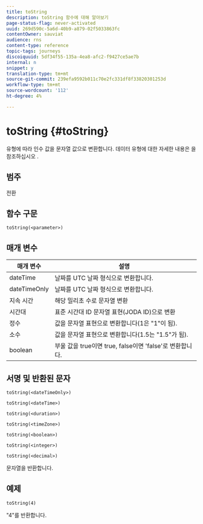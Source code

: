 ```yaml
---
title: toString
description: toString 함수에 대해 알아보기
page-status-flag: never-activated
uuid: 269d590c-5a6d-40b9-a879-02f5033863fc
contentOwner: sauviat
audience: rns
content-type: reference
topic-tags: journeys
discoiquuid: 5df34f55-135a-4ea8-afc2-f9427ce5ae7b
internal: n
snippet: y
translation-type: tm+mt
source-git-commit: 239efa9592b011c70e2fc331df8f33820301253d
workflow-type: tm+mt
source-wordcount: '112'
ht-degree: 4%

---
```



# toString {#toString}

유형에 따라 인수 값을 문자열 값으로 변환합니다. 데이터 유형에 대한 자세한 내용은 을 참조하십시오 [](../expression/data-types.md).

## 범주

전환

## 함수 구문

`toString(<parameter>)`

## 매개 변수

| 매개 변수 | 설명 |
|--- |--- |
| dateTime | 날짜를 UTC 날짜 형식으로 변환합니다. |
| dateTimeOnly | 날짜를 UTC 날짜 형식으로 변환합니다. |
| 지속 시간 | 해당 밀리초 수로 문자열 변환 |
| 시간대 | 표준 시간대 ID 문자열 표현(JODA ID)으로 변환 |
| 정수 | 값을 문자열 표현으로 변환합니다(1은 &quot;1&quot;이 됨). |
| 소수 | 값을 문자열 표현으로 변환합니다(1.5는 &quot;1.5&quot;가 됨). |
| boolean | 부울 값을 true이면 true, false이면 &#39;false&#39;로 변환합니다. |

## 서명 및 반환된 문자

`toString(<dateTimeOnly>)`

`toString(<dateTime>)`

`toString(<duration>)`

`toString(<timeZone>)`

`toString(<boolean>)`

`toString(<integer>)`

`toString(<decimal>)`

문자열을 반환합니다.

## 예제

`toString(4)`

&quot;4&quot;를 반환합니다.
